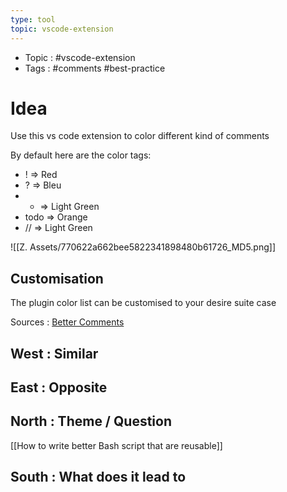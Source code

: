 ```yaml
---
type: tool
topic: vscode-extension 
---
```

- Topic : #vscode-extension 
- Tags : #comments #best-practice

# Idea


Use this vs code extension to color different kind of comments

By default here are the color tags:
- ! => Red
- ? => Bleu
- * => Light Green
- todo => Orange
- // => Light Green


![[Z. Assets/770622a662bee5822341898480b61726_MD5.png]]


## Customisation

The plugin color list can be customised to your desire suite case


Sources : [Better Comments](https://marketplace.visualstudio.com/items?itemName=aaron-bond.better-comments)

## West : Similar

## East : Opposite

## North : Theme / Question

[[How to write better Bash script that are reusable]]

## South : What does it lead to

